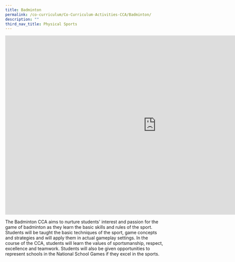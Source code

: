 ```yaml
---
title: Badminton
permalink: /co-curriculum/Co-Curriculum-Activities-CCA/Badminton/
description: ""
third_nav_title: Physical Sports
---
```

<iframe allowfullscreen="true" height="569" width="960" frameborder="0" src="https://docs.google.com/presentation/d/e/2PACX-1vSqkyDup3DOkmbWT3HOqMEvMQ7RkrbwVuUutpvPU8q4KG-321bTxKv1bdLC5wGmlRzIO5GS59bx-Xm5/embed?start=false&amp;loop=false&amp;delayms=3000"></iframe>

The Badminton CCA aims to nurture students' interest and passion for the game of badminton as they learn the basic skills and rules of the sport. Students will be taught the basic techniques of the sport, game concepts and strategies and will apply them in actual gameplay settings.&nbsp;In the course of the CCA, students will learn the values of sportsmanship, respect, excellence and teamwork. Students will also be given opportunities to represent schools in the National School Games if they excel in the sports.